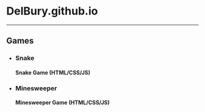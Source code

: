 # DelBury.github.io
------------------------
## **Games**
+ ### Snake
  #### Snake Game (HTML/CSS/JS)
+ ### Minesweeper
  #### Minesweeper Game (HTML/CSS/JS)